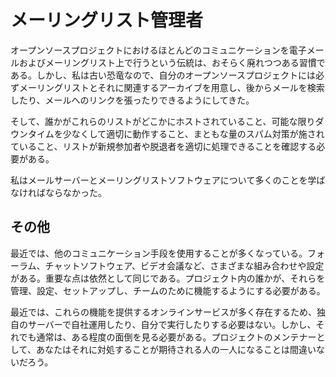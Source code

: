 # メーリングリスト管理者

オープンソースプロジェクトにおけるほとんどのコミュニケーションを電子メールおよびメーリングリスト上で行うという伝統は、おそらく廃れつつある習慣である。しかし、私は古い恐竜なので、自分のオープンソースプロジェクトには必ずメーリングリストとそれに関連するアーカイブを用意し、後からメールを検索したり、メールへのリンクを張ったりできるようにしてきた。

そして、誰かがこれらのリストがどこかにホストされていること、可能な限りダウンタイムを少なくして適切に動作すること、まともな量のスパム対策が施されていること、リストが新規参加者や脱退者を適切に処理できることを確認する必要がある。

私はメールサーバーとメーリングリストソフトウェアについて多くのことを学ばなければならなかった。

## その他

最近では、他のコミュニケーション手段を使用することが多くなっている。フォーラム、チャットソフトウェア、ビデオ会議など、さまざまな組み合わせや設定がある。重要な点は依然として同じである。プロジェクト内の誰かが、それらを管理、設定、セットアップし、チームのために機能するようにする必要がある。

最近では、これらの機能を提供するオンラインサービスが多く存在するため、独自のサーバーで自社運用したり、自分で実行したりする必要はない。しかし、それでも通常は、ある程度の面倒を見る必要がある。プロジェクトのメンテナーとして、あなたはそれに対処することが期待される人の一人になることは間違いないだろう。
